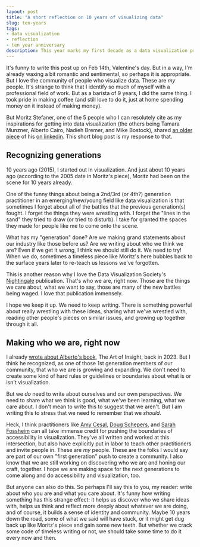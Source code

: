 ```yaml
---
layout: post
title: "A short reflection on 10 years of visualizing data"
slug: ten-years
tags:
- data visualization
- reflection
- ten year anniversary
description: This year marks my first decade as a data visualization practitioner. It also interestingly marks the first year I have done something professionally for longer than I have made coffee (which was for 9 years of my life).
---
```


It's funny to write this post up on Feb 14th, Valentine's day. But in a way, I'm already waxing a bit romantic and sentimental, so perhaps it is appropriate. But I love the community of people who visualize data. These are *my* people. It's strange to think that I identify so much of myself with a professional field of work. But as a barista of 9 years, I did the same thing. I took pride in making coffee (and still love to do it, just at home spending money on it instead of making money).

But Moritz Stefaner, one of the 5 people who I can resolutely cite as my inspirations for getting into data visualization (the others being Tamara Munzner, Alberto Cairo, Nadieh Bremer, and Mike Bostock), shared [an older piece](https://medium.com/visualizing-the-field/there-be-dragons-dataviz-in-the-industry-652e712394a0) of his [on linkedin](https://www.linkedin.com/posts/moritzstefaner_there-be-dragons-dataviz-in-the-industry-activity-7296124194491105280-YAGy?utm_source=share&utm_medium=member_desktop&rcm=ACoAADDAwBkBOdoW11I9B5DHy57VfR5jIs33Kq0). This short blog post is my response to that.

## Recognizing generations
10 years ago (2015), I started out in visualization. And just about 10 years ago (according to the 2005 date in Moritz's piece), Moritz had been on the scene for 10 years already.

One of the funny things about being a 2nd/3rd (or 4th?) generation practitioner in an emerging/new/young field like data visualization is that sometimes I forget about all of the battles that the previous generation(s) fought. I forget the things they were wrestling with. I forget the "lines in the sand" they tried to draw (or tried to disturb). I take for granted the spaces they made for people like me to come onto the scene.

What has my "generation" done? Are we making grand statements about our industry like those before us? Are we writing about who we think we are? Even if we get it wrong, I think we should still do it. We need to try! When we do, sometimes a timeless piece like Moritz's here bubbles back to the surface years later to re-teach us lessons we've forgotten.

This is another reason why I love the Data Visualization Society's [Nightingale](https://lnkd.in/ea3_Ycmz) publication. That's who we are, right now. Those are the things we care about, what we want to say, those are many of the new battles being waged. I love that publication immensely.

I hope we keep it up. We need to keep writing. There is something powerful about really wrestling with these ideas, sharing what we've wrestled with, reading other people's pieces on similar issues, and growing up together through it all.

## Making who we are, right now
I already [wrote about Alberto's book](https://www.frank.computer/blog/2023/08/art-of-insight-review.html), The Art of Insight, back in 2023. But I think he recognized, as one of those 1st generation members of our community, that who we are is growing and expanding. We don't need to create some kind of hard rules or guidelines or boundaries about what is or isn't visualization.

But we *do* need to write about ourselves and our own perspectives. We need to share what we think is good, what we've been learning, what we care about. I don't mean to write this to suggest that we aren't. But I am writing this to stress that we need to remember that we *should*.

Heck, I think practitioners like [Amy Cesal](https://www.amycesal.com/), [Doug Schepers](https://fizz.studio/), and [Sarah Fossheim](https://fossheim.io/) can all take immense credit for pushing the boundaries of accessibility in visualization. They've all written and worked at this intersection, but also have explicitly put in labor to teach other practitioners and invite people in. These are *my* people. These are the folks I would say are part of our own "first generation" push to create a community. I also know that we are still working on discovering who we are and honing our craft, together. I hope we are making space for the next generations to come along and do accessibility and visualization, too.

But anyone can also do this. So perhaps I'll say this to you, my reader: write about who you are and what you care about. It's funny how writing something has this strange effect: it helps us discover who we share ideas with, helps us think and reflect more deeply about whatever we are doing, and of course, it builds a sense of identity and community. Maybe 10 years down the road, some of what we said will have stuck, or it might get dug back up like Moritz's piece and gain some new teeth. But whether we crack some code of timeless writing or not, we should take some time to do it every now and then.